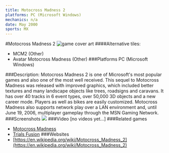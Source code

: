 ```yaml
---
title: Motocross Madness 2
platforms: PC (Microsoft Windows)
mechanics: n/a
date: May 2000
sports: MX
---
```

#Motocross Madness 2
![game cover art](//images.igdb.com/igdb/image/upload/t_cover_big/q9p7izot9wblns1zqref.jpg "Logo Title Text 1")
####Alternative tiles:
* MCM2 (Other)
* Avatar Motocross Madness (Other)
###Platforms
PC (Microsoft Windows)

###Description:
Motocross Madness 2 is one of Microsoft's most popular games and also one of the most well received. 
This sequel to Motocross Madness was released with improved graphics, which included better textures and many landscape objects like trees, roadsigns and caravans. It has over 40 tracks in 6 event types, over 50,000 3D objects and a new career mode. Players as well as bikes are easily customized. Motocross Madness also supports network play over a LAN environment and, until June 19, 2006, multiplayer gameplay through the MSN Gaming Network.
###Screenshots
<a target="_blank" rel="noopener noreferrer" href="//images.igdb.com/igdb/image/upload/t_cover_big/mtuku6ivrrfcsjuxzjit.jpg"><img src="//images.igdb.com/igdb/image/upload/t_thumb/mtuku6ivrrfcsjuxzjit.jpg"/></a>
###Video
[no videos yet...]
###Related games
* [Motocross Madness](/games/motocross-madness--1-10261/)
* [Trials Fusion](/games/trials-fusion-3191/)
###Websites
* [https://en.wikipedia.org/wiki/Motocross_Madness_2](https://en.wikipedia.org/wiki/Motocross_Madness_2)
